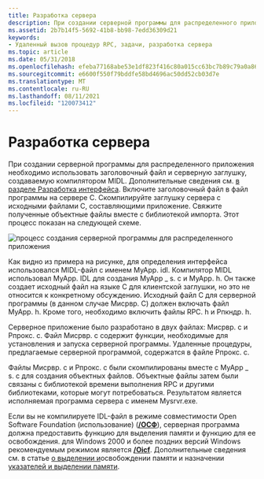 ```yaml
---
title: Разработка сервера
description: При создании серверной программы для распределенного приложения необходимо использовать заголовочный файл и серверную заглушку, создаваемую компилятором MIDL.
ms.assetid: 2b7b14f5-5692-41b8-bb98-7edd36309d21
keywords:
- Удаленный вызов процедур RPC, задачи, разработка сервера
ms.topic: article
ms.date: 05/31/2018
ms.openlocfilehash: efeba77168abe53e1df823f416c80a015cc63bc7b89c79a0a86d79174a7c78fb
ms.sourcegitcommit: e6600f550f79bddfe58bd4696ac50dd52cb03d7e
ms.translationtype: MT
ms.contentlocale: ru-RU
ms.lasthandoff: 08/11/2021
ms.locfileid: "120073412"
---
```

# <a name="developing-the-server"></a>Разработка сервера

При создании серверной программы для распределенного приложения необходимо использовать заголовочный файл и серверную заглушку, создаваемую компилятором MIDL. Дополнительные сведения см. [в разделе Разработка интерфейса](developing-the-interface.md). Включите заголовочный файл в файл программы на сервере C. Скомпилируйте заглушку сервера с исходными файлами C, составляющими приложение. Свяжите полученные объектные файлы вместе с библиотекой импорта. Этот процесс показан на следующей схеме.

![процесс создания серверной программы для распределенного приложения](images/srvrdev.png)

Как видно из примера на рисунке, для определения интерфейса использовался MIDL-файл с именем MyApp. idl. Компилятор MIDL использовал MyApp. IDL для создания MyApp \_ s. c и MyApp. h. Он также создает исходный файл на языке C для клиентской заглушки, но это не относится к конкретному обсуждению. Исходный файл C для серверной программы (в данном случае Мисрвр. C) должен включать файл MyApp. h. Кроме того, необходимо включить файлы RPC. h и Рпкндр. h.

Серверное приложение было разработано в двух файлах: Мисрвр. c и Рпрокс. c. Файл Мисрвр. c содержит функции, необходимые для установления и запуска серверной программы. Удаленные процедуры, предлагаемые серверной программой, содержатся в файле Рпрокс. c.

Файлы Мисрвр. c и Рпрокс. c были скомпилированы вместе с MyApp \_ s. c для создания объектных файлов. Объектные файлы затем были связаны с библиотекой времени выполнения RPC и другими библиотеками, которые могут потребоваться. Результатом является исполняемая программа сервера с именем Mysrvr.exe.

Если вы не компилируете IDL-файл в режиме совместимости Open Software Foundation (использование) ([**/ОСФ**](/windows/desktop/Midl/-osf)), серверная программа должна предоставить функцию для выделения памяти и функцию для ее освобождения. для Windows 2000 и более поздних версий Windows рекомендуемым режимом является [**/Oicf**](/windows/desktop/Midl/-oi). Дополнительные сведения см. в статье [о выделении и](how-memory-is-allocated-and-deallocated.md)освобождении памяти и назначении [указателей и выделении памяти](pointers-and-memory-allocation.md).

 

 
